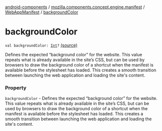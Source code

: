 [android-components](../../index.md) / [mozilla.components.concept.engine.manifest](../index.md) / [WebAppManifest](index.md) / [backgroundColor](./background-color.md)

# backgroundColor

`val backgroundColor: `[`Int`](https://kotlinlang.org/api/latest/jvm/stdlib/kotlin/-int/index.html)`?` [(source)](https://github.com/mozilla-mobile/android-components/blob/master/components/concept/engine/src/main/java/mozilla/components/concept/engine/manifest/WebAppManifest.kt#L49)

Defines the expected “background color” for the website. This value repeats what is
already available in the site’s CSS, but can be used by browsers to draw the background color of a shortcut when
the manifest is available before the stylesheet has loaded. This creates a smooth transition between launching the
web application and loading the site's content.

### Property

`backgroundColor` - Defines the expected “background color” for the website. This value repeats what is
already available in the site’s CSS, but can be used by browsers to draw the background color of a shortcut when
the manifest is available before the stylesheet has loaded. This creates a smooth transition between launching the
web application and loading the site's content.